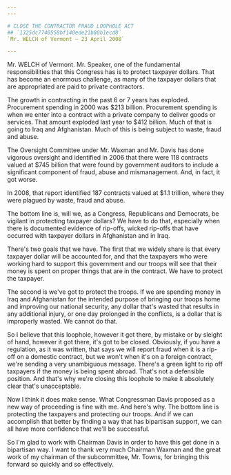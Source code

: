 ```yaml
---
---

# CLOSE THE CONTRACTOR FRAUD LOOPHOLE ACT
## `1325dc7740558bf140ede21b80b1ecd8`
`Mr. WELCH of Vermont — 23 April 2008`

---
```



Mr. WELCH of Vermont. Mr. Speaker, one of the fundamental 
responsibilities that this Congress has is to protect taxpayer dollars. 
That has become an enormous challenge, as many of the taxpayer dollars 
that are appropriated are paid to private contractors.

The growth in contracting in the past 6 or 7 years has exploded. 
Procurement spending in 2000 was $213 billion. Procurement spending is 
when we enter into a contract with a private company to deliver goods 
or services. That amount exploded last year to $412 billion. Much of 
that is going to Iraq and Afghanistan. Much of this is being subject to 
waste, fraud and abuse.

The Oversight Committee under Mr. Waxman and Mr. Davis has done 
vigorous oversight and identified in 2006 that there were 118 contracts 
valued at $745 billion that were found by government auditors to 
include a significant component of fraud, abuse and mismanagement. And, 
in fact, it got worse.

In 2008, that report identified 187 contracts valued at $1.1 
trillion, where they were plagued by waste, fraud and abuse.

The bottom line is, will we, as a Congress, Republicans and 
Democrats, be vigilant in protecting taxpayer dollars? We have to do 
that, especially when there is documented evidence of rip-offs, wicked 
rip-offs that have occurred with taxpayer dollars in Afghanistan and in 
Iraq.

There's two goals that we have. The first that we widely share is 
that every taxpayer dollar will be accounted for, and that the 
taxpayers who were working hard to support this government and our 
troops will see that their money is spent on proper things that are in 
the contract. We have to protect the taxpayer.

The second is we've got to protect the troops. If we are spending 
money in Iraq and Afghanistan for the intended purpose of bringing our 
troops home and improving our national security, any dollar that's 
wasted that results in any additional injury, or one day prolonged in 
the conflicts, is a dollar that is improperly wasted. We cannot do 
that.

So I believe that this loophole, however it got there, by mistake or 
by sleight of hand, however it got there, it's got to be closed. 
Obviously, if you have a regulation, as it was written, that says we 
will report fraud when it is a rip-off on a domestic contract, but we 
won't when it's on a foreign contract, we're sending a very unambiguous 
message. There's a green light to rip off taxpayers if the money is 
being spent abroad. That's not a defensible position. And that's why 
we're closing this loophole to make it absolutely clear that's 
unacceptable.

Now I think it does make sense. What Congressman Davis proposed as a 
new way of proceeding is fine with me. And here's why. The bottom line 
is protecting the taxpayers and protecting our troops. And if we can 
accomplish that better by finding a way that has bipartisan support, we 
can all have more confidence that we'll be successful.

So I'm glad to work with Chairman Davis in order to have this get 
done in a bipartisan way. I want to thank very much Chairman Waxman and 
the great work of my chairman of the subcommittee, Mr. Towns, for 
bringing this forward so quickly and so effectively.